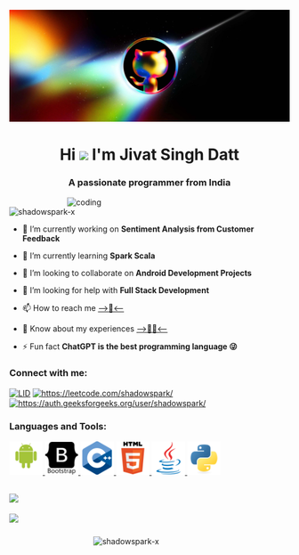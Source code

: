 ![logo](https://github.com/sHadowSparK-X/sHadowSparK-X/blob/main/github-universe-1920x768.png)

<h1 align="center">Hi <img src="https://media.giphy.com/media/hvRJCLFzcasrR4ia7z/giphy.gif" width="30px"/> I'm Jivat Singh Datt</h1>
<h3 align="center">A passionate programmer from India</h3>

<img align="right" alt="coding" width="400" src="https://apexx77.github.io/website/images/pro.gif">

<p align="left"> <img src="https://komarev.com/ghpvc/?username=shadowspark-x&label=Profile%20views&color=0e75b6&style=flat" alt="shadowspark-x" /> </p>

- 🔭 I’m currently working on **Sentiment Analysis from Customer Feedback**

- 🌱 I’m currently learning **Spark Scala**

- 👯 I’m looking to collaborate on **Android Development Projects**

- 🤝 I’m looking for help with **Full Stack Development**

- 📫 How to reach me <a href="mailto: jiVat1991@gmail.com" target="_blank">-->📧<--</a>

- 📄 Know about my experiences <a href="https://drive.google.com/file/d/19uN9TpTCIPlhQOM3fSfCSb22sV-7jcu_/view?usp=sharing">-->🐱‍👤<--</a>

- ⚡ Fun fact **ChatGPT is the best programming language 😜**

<h3 align="left">Connect with me:</h3>
<p align="left">
<a href="https://www.linkedin.com/in/jivatx19/" target="blank"><img align="center" src="https://myclouddoor.com/wp-content/uploads/2019/11/Linkedin-logo.png" alt="LID" height="50" width="90" /></a>
<a href="https://www.leetcode.com/https://leetcode.com/shadowspark/" target="blank"><img align="center" src="https://raw.githubusercontent.com/rahuldkjain/github-profile-readme-generator/master/src/images/icons/Social/leet-code.svg" alt="https://leetcode.com/shadowspark/" height="50" width="60" /></a>
<a href="https://auth.geeksforgeeks.org/user/https://auth.geeksforgeeks.org/user/shadowspark/" target="blank"><img align="center" src="https://raw.githubusercontent.com/rahuldkjain/github-profile-readme-generator/master/src/images/icons/Social/geeks-for-geeks.svg" alt="https://auth.geeksforgeeks.org/user/shadowspark/" height="50" width="60" /></a>
</p>

<h3 align="left">Languages and Tools:</h3>
<p align="left"> <a href="https://developer.android.com" target="_blank" rel="noreferrer"> <img src="https://raw.githubusercontent.com/devicons/devicon/master/icons/android/android-original-wordmark.svg" alt="android" width="60" height="60"/> </a> <a href="https://getbootstrap.com" target="_blank" rel="noreferrer"> <img src="https://raw.githubusercontent.com/devicons/devicon/master/icons/bootstrap/bootstrap-plain-wordmark.svg" alt="bootstrap" width="60" height="60"/> </a> <a href="https://www.w3schools.com/cpp/" target="_blank" rel="noreferrer"> <img src="https://raw.githubusercontent.com/devicons/devicon/master/icons/cplusplus/cplusplus-original.svg" alt="cplusplus" width="60" height="60"/> </a> <a href="https://www.w3.org/html/" target="_blank" rel="noreferrer"> <img src="https://raw.githubusercontent.com/devicons/devicon/master/icons/html5/html5-original-wordmark.svg" alt="html5" width="60" height="60"/> </a> <a href="https://www.java.com" target="_blank" rel="noreferrer"> <img src="https://raw.githubusercontent.com/devicons/devicon/master/icons/java/java-original.svg" alt="java" width="60" height="60"/> </a> <a href="https://www.python.org" target="_blank" rel="noreferrer"> <img src="https://raw.githubusercontent.com/devicons/devicon/master/icons/python/python-original.svg" alt="python" width="60" height="60"/> </a> </p>
<br>
<div>
  <img width="45%" src="https://leetcard.jacoblin.cool/sHadowSparK?theme=nord" />
</div>
<br>
<div>
  <img width="38%" src="https://geeks-for-geeks-stats-api-napiyo.vercel.app/?userName=shadowspark" />
</div>
<br>
<img width="40%" style="margin: 5px 30%;" align="left" src="https://github-readme-stats.vercel.app/api/top-langs?username=shadowspark-x&show_icons=true&locale=en&layout=compact&theme=onedark" alt="shadowspark-x" />

